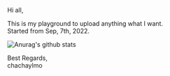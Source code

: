 Hi all,

This is my playground to upload anything what I want.  
Started from Sep, 7th, 2022.  

![Anurag's github stats](https://github-readme-stats.vercel.app/api?username=chachayelmo&show_icons=true&theme=ocean_dark)

Best Regards,  
chachaylmo
